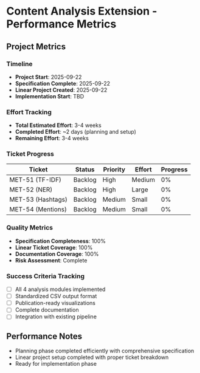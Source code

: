 # Content Analysis Extension - Performance Metrics

## Project Metrics

### Timeline
- **Project Start**: 2025-09-22
- **Specification Complete**: 2025-09-22
- **Linear Project Created**: 2025-09-22
- **Implementation Start**: TBD

### Effort Tracking
- **Total Estimated Effort**: 3-4 weeks
- **Completed Effort**: ~2 days (planning and setup)
- **Remaining Effort**: 3-4 weeks

### Ticket Progress
| Ticket | Status | Priority | Effort | Progress |
|--------|--------|----------|--------|----------|
| MET-51 (TF-IDF) | Backlog | High | Medium | 0% |
| MET-52 (NER) | Backlog | High | Large | 0% |
| MET-53 (Hashtags) | Backlog | Medium | Small | 0% |
| MET-54 (Mentions) | Backlog | Medium | Small | 0% |

### Quality Metrics
- **Specification Completeness**: 100%
- **Linear Ticket Coverage**: 100%
- **Documentation Coverage**: 100%
- **Risk Assessment**: Complete

### Success Criteria Tracking
- [ ] All 4 analysis modules implemented
- [ ] Standardized CSV output format
- [ ] Publication-ready visualizations
- [ ] Complete documentation
- [ ] Integration with existing pipeline

## Performance Notes
- Planning phase completed efficiently with comprehensive specification
- Linear project setup completed with proper ticket breakdown
- Ready for implementation phase
